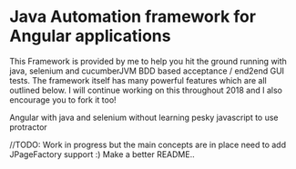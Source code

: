 Java Automation framework for Angular applications
==================================
This Framework is provided by me to help you hit the ground running with java, selenium and cucumberJVM BDD based acceptance / end2end GUI tests.  The framework itself has many powerful features which are all outlined below.  I will continue working on this throughout 2018 and I also encourage you to fork it too!

Angular with java and selenium without learning pesky javascript to use protractor

//TODO:
Work in progress but the main concepts are in place
need to add JPageFactory support :)
Make a better README..

